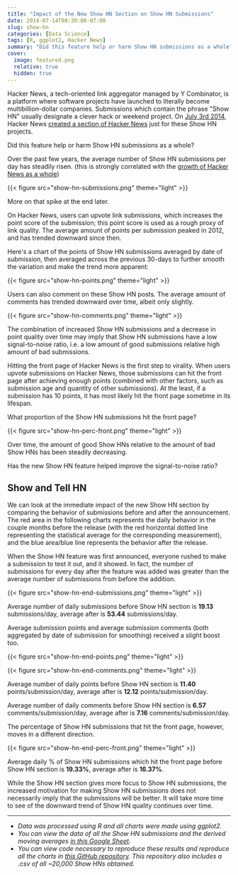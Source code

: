 ```yaml
---
title: "Impact of the New Show HN Section on Show HN Submissions"
date: 2014-07-14T08:30:00-07:00
slug: show-hn
categories: [Data Science]
tags: [R, ggplot2, Hacker News]
summary: "Did this feature help or harm Show HN submissions as a whole?"
cover:
  image: featured.png
  relative: true
  hidden: true
---
```


Hacker News, a tech-oriented link aggregator managed by Y Combinator, is a platform where software projects have launched to literally become multibillion-dollar companies. Submissions which contain the phrase "Show HN" usually designate a clever hack or weekend project. On [July 3rd 2014](http://blog.ycombinator.com/make-things-and-show-them), Hacker News [created a section of Hacker News](https://news.ycombinator.com/show) just for these Show HN projects.

Did this feature help or harm Show HN submissions as a whole?

Over the past few years, the average number of Show HN submissions per day has steadily risen. (this is strongly correlated with the [growth of Hacker News as a whole](http://minimaxir.com/2014/02/hacking-hacker-news/))

{{< figure src="show-hn-submissions.png" theme="light" >}}

More on that spike at the end later.

On Hacker News, users can upvote link submissions, which increases the point score of the submission; this point score is used as a rough proxy of link quality. The average amount of points per submission peaked in 2012, and has trended downward since then.

Here's a chart of the points of Show HN submissions averaged by date of submission, then averaged across the previous 30-days to further smooth the variation and make the trend more apparent:

{{< figure src="show-hn-points.png" theme="light" >}}

Users can also comment on these Show HN posts. The average amount of comments has trended downward over time, albeit only slightly.

{{< figure src="show-hn-comments.png" theme="light" >}}

The combination of increased Show HN submissions and a decrease in point quality over time may imply that Show HN submissions have a low signal-to-noise ratio, i.e. a low amount of good submissions relative high amount of bad submissions.

Hitting the front page of Hacker News is the first step to virality. When users upvote submissions on Hacker News, those submissions can hit the front page after achieving enough points (combined with other factors, such as submission age and quantity of other submissions). At the least, if a submission has 10 points, it has most likely hit the front page sometime in its lifespan.

What proportion of the Show HN submissions hit the front page?

{{< figure src="show-hn-perc-front.png" theme="light" >}}

Over time, the amount of good Show HNs relative to the amount of bad Show HNs has been steadily decreasing.

Has the new Show HN feature helped improve the signal-to-noise ratio?

## Show and Tell HN

We can look at the immediate impact of the new Show HN section by comparing the behavior of submissions before and after the announcement. The red area in the following charts represents the daily behavior in the couple months before the release (with the red horizontal dotted line representing the statistical average for the corresponding measurement), and the blue area/blue line represents the behavior after the release.

When the Show HN feature was first announced, everyone rushed to make a submission to test it out, and it showed. In fact, the number of submissions for every day after the feature was added was greater than the average number of submissions from before the addition.

{{< figure src="show-hn-end-submissions.png" theme="light" >}}

Average number of daily submissions before Show HN section is **19.13** submissions/day, average after is **53.44** submissions/day.

Average submission points and average submission comments (both aggregated by date of submission for smoothing) received a slight boost too.

{{< figure src="show-hn-end-points.png" theme="light" >}}

{{< figure src="show-hn-end-comments.png" theme="light" >}}

Average number of daily points before Show HN section is **11.40** points/submission/day, average after is **12.12** points/submission/day.

Average number of daily comments before Show HN section is **6.57** comments/submission/day, average after is **7.16** comments/submission/day.

The percentage of Show HN submissions that hit the front page, however, moves in a different direction.

{{< figure src="show-hn-end-perc-front.png" theme="light" >}}

Average daily % of Show HN submissions which hit the front page before Show HN section is **19.33%**, average after is **16.37%**.

While the Show HN section gives more focus to Show HN submissions, the increased motivation for making Show HN submissions does not necessarily imply that the submissions will be better. It will take more time to see of the downward trend of Show HN quality continues over time.

---

- _Data was processed using R and all charts were made using ggplot2._
- _You can view the data of all the Show HN submissions and the derived moving averages [in this Google Sheet](https://docs.google.com/spreadsheets/d/1JHIlzYdsavWnw8Y5efHrOHCo3-WFGtIosJ2WqIV_Bn4/edit?usp=sharing)._
- _You can view code necessary to reproduce these results and reproduce all the charts in [this GitHub repository](https://github.com/minimaxir/show-hn). This repository also includes a .csv of all ~20,000 Show HNs obtained._
